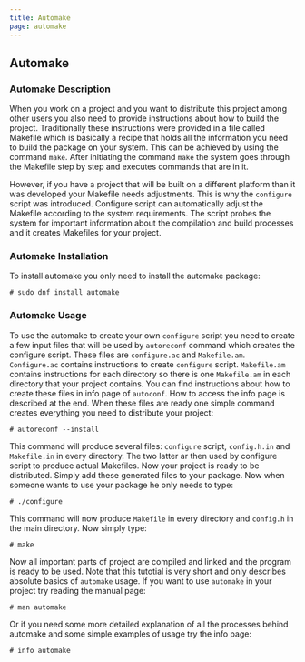 ```yaml
---
title: Automake
page: automake
---
```


## Automake

### Automake Description

When you work on a project and you want to distribute this project among other users you also need to provide instructions about how to build the project. 
Traditionally these instructions were provided in a file called Makefile which is basically a recipe that holds all the information 
you need to build the package on your system. This can be achieved by using the command `make`. After initiating the command `make` 
the system goes through the Makefile step by step and executes commands that are in it. 

However, if you have a project that will be built on a different platform than it was developed your Makefile needs adjustments. 
This is why the `configure` script was introduced. Configure script can automatically adjust the Makefile according to the system 
requirements. The script probes the system for important information about the compilation and build processes and it creates Makefiles for your project.

### Automake Installation

To install automake you only need to install the automake package:

```
# sudo dnf install automake
```

### Automake Usage

To use the automake to create your own `configure` script you need to create a few input files that will be used by `autoreconf` command which 
creates the configure script. These files are `configure.ac` and `Makefile.am`. `Configure.ac` contains instructions to create `configure` script. 
`Makefile.am` contains instructions for each directory so there is one `Makefile.am` in each directory that your project contains. 
You can find instructions about how to create these files in info page of `autoconf`. How to access the info page is described at the end.
When these files are ready one simple command creates everything you need to distribute your project:

```
# autoreconf --install
```

This command will produce several files: `configure` script, `config.h.in` and `Makefile.in` in every directory. The two latter ar then used 
by configure script to produce actual Makefiles. Now your project is ready to be distributed. Simply add these generated files to your 
package. Now when someone wants to use your package he only needs to type:

```
# ./configure
```

This command will now produce `Makefile` in every directory and `config.h` in the main directory. Now simply type:

```
# make
```

Now all important parts of project are compiled and linked and the program is ready to be used.
Note that this tutotial is very short and only describes absolute basics of `automake` usage. 
If you want to use `automake` in your project try reading the manual page:

```
# man automake
```

Or if you need some more detailed explanation of all the processes behind automake and some simple examples of usage try the info page:

```
# info automake
```
